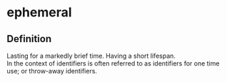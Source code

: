 # ephemeral
## Definition
Lasting for a markedly brief time. Having a short lifespan.  
In the context of identifiers is often referred to as identifiers for one time use; or throw-away identifiers.

